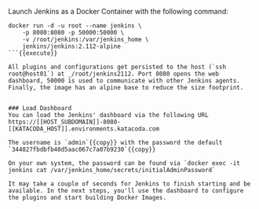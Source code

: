 
Launch Jenkins as a Docker Container with the following command:

```
docker run -d -u root --name jenkins \
    -p 8080:8080 -p 50000:50000 \
    -v /root/jenkins:/var/jenkins_home \
    jenkins/jenkins:2.112-alpine
```{{execute}}

All plugins and configurations get persisted to the host (`ssh root@host01`) at _/root/jenkins2112. Port 8080 opens the web dashboard, 50000 is used to communicate with other Jenkins agents. Finally, the image has an alpine base to reduce the size footprint.


### Load Dashboard
You can load the Jenkins' dashboard via the following URL https://[[HOST_SUBDOMAIN]]-8080-[[KATACODA_HOST]].environments.katacoda.com

The username is `admin`{{copy}} with the password the default `344827fbdbfb40d5aac067c7a07b9230`{{copy}}

On your own system, the password can be found via `docker exec -it jenkins cat /var/jenkins_home/secrets/initialAdminPassword`

It may take a couple of seconds for Jenkins to finish starting and be available. In the next steps, you'll use the dashboard to configure the plugins and start building Docker Images.

